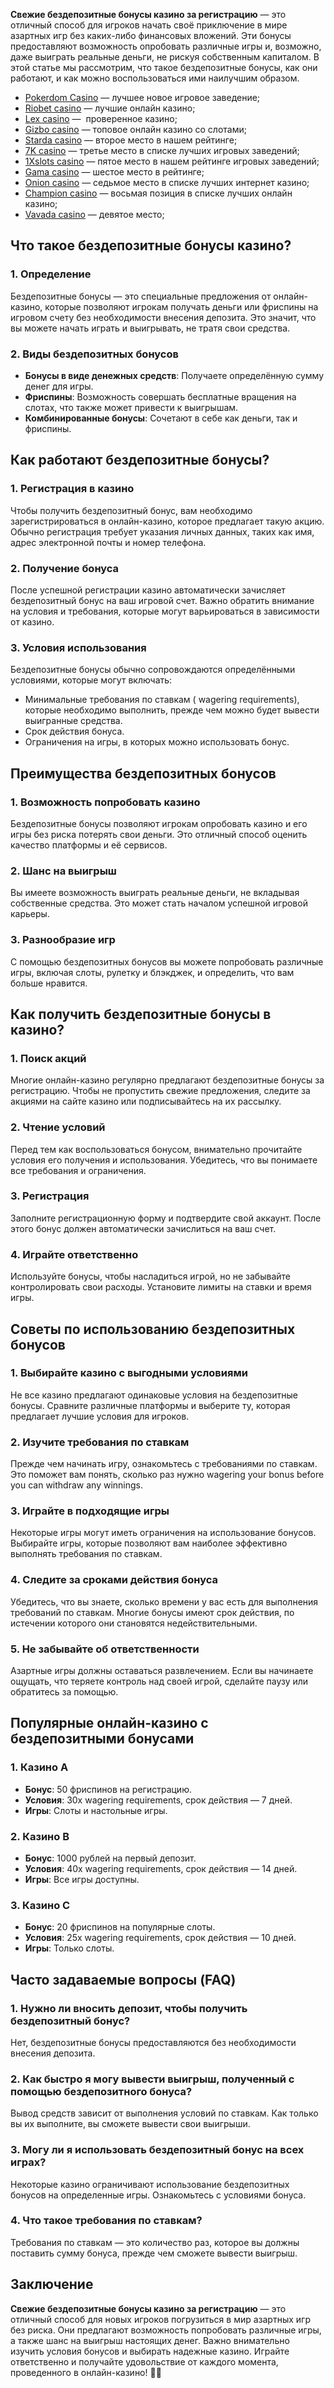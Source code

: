 **Свежие бездепозитные бонусы казино за регистрацию** — это отличный способ для игроков начать своё приключение в мире азартных игр без каких-либо финансовых вложений. Эти бонусы предоставляют возможность опробовать различные игры и, возможно, даже выиграть реальные деньги, не рискуя собственным капиталом. В этой статье мы рассмотрим, что такое бездепозитные бонусы, как они работают, и как можно воспользоваться ими наилучшим образом.

* [Pokerdom Casino](https://brandplay.link/FwVc4f) — лучшее новое игровое заведение;
* [Riobet casino](https://brandplay.link/TnjsxFvH) — лучшие онлайн казино;
* [Lex casino](https://brandplay.link/VMqNXPFs) —  проверенное казино;
* [Gizbo casino](https://brandplay.link/rvzLrVLp) — топовое онлайн казино со слотами;
* [Starda casino](https://brandplay.link/HDcDrxLk) — второе место в нашем рейтинге;
* [7K casino](https://brandplay.link/dd46bNgD) — третье место в списке лучших игровых заведений;
* [1Xslots casino](https://brandplay.link/J2ZbqMPZ) — пятое место в нашем рейтинге игровых заведений;
* [Gama casino](https://brandplay.link/RD52jZbL) — шестое место в рейтинге;
* [Onion casino](https://brandplay.link/8LcS6Djb) — седьмое место в списке лучших интернет казино;
* [Champion casino](https://temon-gter.cfd/go/9n8?p56190p303844p3509t17502) — восьмая позиция в списке лучших онлайн казино;
* [Vavada casino](https://vavadapartner.pro/?promo=75590753-cc8b-4c4a-8d71-99b7a2293439-jud\&target=register) — девятое место;



## Что такое бездепозитные бонусы казино?

### 1. Определение

Бездепозитные бонусы — это специальные предложения от онлайн-казино, которые позволяют игрокам получать деньги или фриспины на игровом счету без необходимости внесения депозита. Это значит, что вы можете начать играть и выигрывать, не тратя свои средства.

### 2. Виды бездепозитных бонусов

* **Бонусы в виде денежных средств**: Получаете определённую сумму денег для игры.
* **Фриспины**: Возможность совершать бесплатные вращения на слотах, что также может привести к выигрышам.
* **Комбинированные бонусы**: Сочетают в себе как деньги, так и фриспины.

## Как работают бездепозитные бонусы?

### 1. Регистрация в казино

Чтобы получить бездепозитный бонус, вам необходимо зарегистрироваться в онлайн-казино, которое предлагает такую акцию. Обычно регистрация требует указания личных данных, таких как имя, адрес электронной почты и номер телефона.

### 2. Получение бонуса

После успешной регистрации казино автоматически зачисляет бездепозитный бонус на ваш игровой счет. Важно обратить внимание на условия и требования, которые могут варьироваться в зависимости от казино.

### 3. Условия использования

Бездепозитные бонусы обычно сопровождаются определёнными условиями, которые могут включать:

* Минимальные требования по ставкам ( wagering requirements), которые необходимо выполнить, прежде чем можно будет вывести выигранные средства.
* Срок действия бонуса.
* Ограничения на игры, в которых можно использовать бонус.

## Преимущества бездепозитных бонусов

### 1. Возможность попробовать казино

Бездепозитные бонусы позволяют игрокам опробовать казино и его игры без риска потерять свои деньги. Это отличный способ оценить качество платформы и её сервисов.

### 2. Шанс на выигрыш

Вы имеете возможность выиграть реальные деньги, не вкладывая собственные средства. Это может стать началом успешной игровой карьеры.

### 3. Разнообразие игр

С помощью бездепозитных бонусов вы можете попробовать различные игры, включая слоты, рулетку и блэкджек, и определить, что вам больше нравится.

## Как получить бездепозитные бонусы в казино?

### 1. Поиск акций

Многие онлайн-казино регулярно предлагают бездепозитные бонусы за регистрацию. Чтобы не пропустить свежие предложения, следите за акциями на сайте казино или подписывайтесь на их рассылку.

### 2. Чтение условий

Перед тем как воспользоваться бонусом, внимательно прочитайте условия его получения и использования. Убедитесь, что вы понимаете все требования и ограничения.

### 3. Регистрация

Заполните регистрационную форму и подтвердите свой аккаунт. После этого бонус должен автоматически зачислиться на ваш счет.

### 4. Играйте ответственно

Используйте бонусы, чтобы насладиться игрой, но не забывайте контролировать свои расходы. Установите лимиты на ставки и время игры.

## Советы по использованию бездепозитных бонусов

### 1. Выбирайте казино с выгодными условиями

Не все казино предлагают одинаковые условия на бездепозитные бонусы. Сравните различные платформы и выберите ту, которая предлагает лучшие условия для игроков.

### 2. Изучите требования по ставкам

Прежде чем начинать игру, ознакомьтесь с требованиями по ставкам. Это поможет вам понять, сколько раз нужно wagering your bonus before you can withdraw any winnings.

### 3. Играйте в подходящие игры

Некоторые игры могут иметь ограничения на использование бонусов. Выбирайте игры, которые позволяют вам наиболее эффективно выполнять требования по ставкам.

### 4. Следите за сроками действия бонуса

Убедитесь, что вы знаете, сколько времени у вас есть для выполнения требований по ставкам. Многие бонусы имеют срок действия, по истечении которого они становятся недействительными.

### 5. Не забывайте об ответственности

Азартные игры должны оставаться развлечением. Если вы начинаете ощущать, что теряете контроль над своей игрой, сделайте паузу или обратитесь за помощью.

## Популярные онлайн-казино с бездепозитными бонусами

### 1. Казино A

* **Бонус**: 50 фриспинов на регистрацию.
* **Условия**: 30x wagering requirements, срок действия — 7 дней.
* **Игры**: Слоты и настольные игры.

### 2. Казино B

* **Бонус**: 1000 рублей на первый депозит.
* **Условия**: 40x wagering requirements, срок действия — 14 дней.
* **Игры**: Все игры доступны.

### 3. Казино C

* **Бонус**: 20 фриспинов на популярные слоты.
* **Условия**: 25x wagering requirements, срок действия — 10 дней.
* **Игры**: Только слоты.

## Часто задаваемые вопросы (FAQ)

### 1. Нужно ли вносить депозит, чтобы получить бездепозитный бонус?

Нет, бездепозитные бонусы предоставляются без необходимости внесения депозита.

### 2. Как быстро я могу вывести выигрыш, полученный с помощью бездепозитного бонуса?

Вывод средств зависит от выполнения условий по ставкам. Как только вы их выполните, вы сможете вывести свои выигрыши.

### 3. Могу ли я использовать бездепозитный бонус на всех играх?

Некоторые казино ограничивают использование бездепозитных бонусов на определенные игры. Ознакомьтесь с условиями бонуса.

### 4. Что такое требования по ставкам?

Требования по ставкам — это количество раз, которое вы должны поставить сумму бонуса, прежде чем сможете вывести выигрыш.

## Заключение

**Свежие бездепозитные бонусы казино за регистрацию** — это отличный способ для новых игроков погрузиться в мир азартных игр без риска. Они предлагают возможность попробовать различные игры, а также шанс на выигрыш настоящих денег. Важно внимательно изучить условия бонусов и выбирать надежные казино. Играйте ответственно и получайте удовольствие от каждого момента, проведенного в онлайн-казино! 🎉💸
